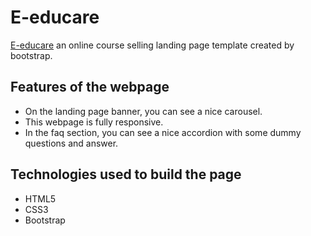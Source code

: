 # E-educare

[E-educare](https://hilarious-babka-aa7c1b.netlify.app/) an online course selling landing page template created by bootstrap.

## Features of the webpage

- On the landing page banner, you can see a nice carousel.
- This webpage is fully responsive.
- In the faq section, you can see a nice accordion with some dummy questions and answer.

## Technologies used to build the page

- HTML5
- CSS3
- Bootstrap

